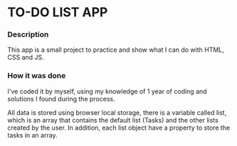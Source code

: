 # TO-DO LIST APP

### Description
This app is a small project to practice and show what I can do with HTML, CSS and JS. 

### How it was done
I've coded it by myself, using my knowledge of 1 year of coding and solutions I found during the process.

All data is stored using browser local storage, there is a variable called list, which is an array that contains the default list (Tasks) and the other lists created by the user. In addition, each list object have a property to store the tasks in an array.
